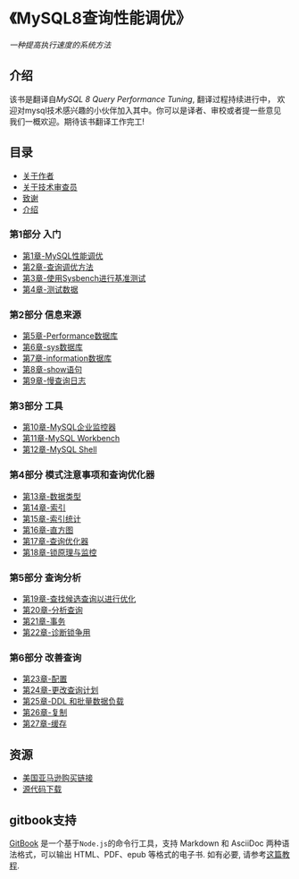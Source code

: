 # 《MySQL8查询性能调优》
*一种提高执行速度的系统方法*

## 介绍
该书是翻译自*MySQL 8 Query Performance Tuning*,  翻译过程持续进行中， 欢迎对mysql技术感兴趣的小伙伴加入其中。你可以是译者、审校或者提一些意见 我们一概欢迎。期待该书翻译工作完工!

## 目录
- [关于作者](关于作者.md)
- [关于技术审查员](关于技术审查员.md)
- [致谢](致谢.md)
- [介绍](介绍.md)

### 第1部分 入门
- [第1章-MySQL性能调优](./第1部分-入门/Chapter1.md)
- [第2章-查询调优方法](./第1部分-入门/Chapter2.md)
- [第3章-使用Sysbench进行基准测试](./第1部分-入门/Chapter3.md)
- [第4章-测试数据](./第1部分-入门/Chapter4.md)

### 第2部分 信息来源
- [第5章-Performance数据库](./第2部分-信息来源/Chapter5.md)
- [第6章-sys数据库](./第2部分-信息来源/Chapter6.md)
- [第7章-information数据库](./第2部分-信息来源/Chapter7.md)
- [第8章-show语句](./第2部分-信息来源/Chapter8.md)
- [第9章-慢查询日志](./第2部分-信息来源/Chapter9.md)

### 第3部分 工具
- [第10章-MySQL企业监控器](./第3部分-工具/Chapter10.md)
- [第11章-MySQL Workbench](./第3部分-工具/Chapter11.md)
- [第12章-MySQL Shell](./第3部分-工具/Chapter12.md)

### 第4部分 模式注意事项和查询优化器
- [第13章-数据类型](./第4部分-模式注意事项和查询优化器/Chapter13.md)
- [第14章-索引](./第4部分-模式注意事项和查询优化器/Chapter14.md)
- [第15章-索引统计](./第4部分-模式注意事项和查询优化器/Chapter15.md)
- [第16章-直方图](./第4部分-模式注意事项和查询优化器/Chapter16.md)
- [第17章-查询优化器](./第4部分-模式注意事项和查询优化器/Chapter17.md)
- [第18章-锁原理与监控](./第4部分-模式注意事项和查询优化器/Chapter18.md)
### 第5部分 查询分析
- [第19章-查找候选查询以进行优化](./第5部分-查询分析/Chapter19.md)
- [第20章-分析查询](./第5部分-查询分析/Chapter20.md)
- [第21章-事务](./第5部分-查询分析/Chapter21.md)
- [第22章-诊断锁争用](./第5部分-查询分析/Chapter22.md)

### 第6部分 改善查询
- [第23章-配置](./第6部分-改善查询/Chapter23.md)
- [第24章-更改查询计划](./第6部分-改善查询/Chapter24.md)
- [第25章-DDL 和批量数据负载](./第6部分-改善查询/Chapter25.md)
- [第26章-复制](./第6部分-改善查询/Chapter26.md)
- [第27章-缓存](./第6部分-改善查询/Chapter27.md)

## 资源

- [美国亚马逊购买链接](https://www.amazon.com/-/zh/MySQL-Query-Performance-Tuning-Systematic/dp/1484255836)
- [源代码下载](https://github.com/Apress/mysql-8-query-perf-tuning)


## gitbook支持
[GitBook](https://www.gitbook.com/) 是一个基于`Node.js`的命令行工具，支持 Markdown 和 AsciiDoc 两种语法格式，可以输出 HTML、PDF、epub 等格式的电子书.
如有必要, 请参考[这篇教程](https://tonydeng.github.io/gitbook-zh/gitbook-howtouse/index.html).
